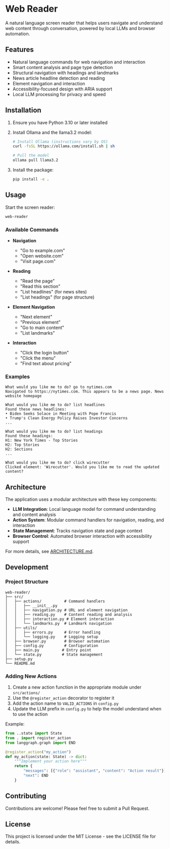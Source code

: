 # Web Reader

A natural language screen reader that helps users navigate and understand web content through conversation, powered by local LLMs and browser automation.

## Features

- Natural language commands for web navigation and interaction
- Smart content analysis and page type detection
- Structural navigation with headings and landmarks
- News article headline detection and reading
- Element navigation and interaction
- Accessibility-focused design with ARIA support
- Local LLM processing for privacy and speed

## Installation

1. Ensure you have Python 3.10 or later installed
2. Install Ollama and the llama3.2 model:
   ```bash
   # Install Ollama (instructions vary by OS)
   curl -fsSL https://ollama.com/install.sh | sh
   
   # Pull the model
   ollama pull llama3.2
   ```

3. Install the package:
   ```bash
   pip install -e .
   ```

## Usage

Start the screen reader:
```bash
web-reader
```

### Available Commands

- **Navigation**
  - "Go to example.com"
  - "Open website.com"
  - "Visit page.com"

- **Reading**
  - "Read the page"
  - "Read this section"
  - "List headlines" (for news sites)
  - "List headings" (for page structure)

- **Element Navigation**
  - "Next element"
  - "Previous element"
  - "Go to main content"
  - "List landmarks"

- **Interaction**
  - "Click the login button"
  - "Click the menu"
  - "Find text about pricing"

### Examples

```
What would you like me to do? go to nytimes.com
Navigated to https://nytimes.com. This appears to be a news page. News website homepage

What would you like me to do? list headlines
Found these news headlines:
• Biden Seeks Solace in Meeting with Pope Francis
• Trump's Clean Energy Policy Raises Investor Concerns
...

What would you like me to do? list headings
Found these headings:
H1: New York Times - Top Stories
H2: Top Stories
H2: Sections
...

What would you like me to do? click wirecutter
Clicked element: 'Wirecutter'. Would you like me to read the updated content?
```

## Architecture

The application uses a modular architecture with these key components:

- **LLM Integration**: Local language model for command understanding and content analysis
- **Action System**: Modular command handlers for navigation, reading, and interaction
- **State Management**: Tracks navigation state and page context
- **Browser Control**: Automated browser interaction with accessibility support

For more details, see [ARCHITECTURE.md](ARCHITECTURE.md).

## Development

### Project Structure

```
web-reader/
├── src/
│   ├── actions/          # Command handlers
│   │   ├── __init__.py
│   │   ├── navigation.py # URL and element navigation
│   │   ├── reading.py    # Content reading and analysis
│   │   ├── interaction.py # Element interaction
│   │   └── landmarks.py  # Landmark navigation
│   ├── utils/
│   │   ├── errors.py     # Error handling
│   │   └── logging.py    # Logging setup
│   ├── browser.py        # Browser automation
│   ├── config.py         # Configuration
│   ├── main.py          # Entry point
│   └── state.py         # State management
├── setup.py
└── README.md
```

### Adding New Actions

1. Create a new action function in the appropriate module under `src/actions/`
2. Use the `@register_action` decorator to register it
3. Add the action name to `VALID_ACTIONS` in `config.py`
4. Update the LLM prefix in `config.py` to help the model understand when to use the action

Example:
```python
from ..state import State
from . import register_action
from langgraph.graph import END

@register_action("my_action")
def my_action(state: State) -> dict:
    """Implement your action here"""
    return {
        "messages": [{"role": "assistant", "content": "Action result"}],
        "next": END
    }
```

## Contributing

Contributions are welcome! Please feel free to submit a Pull Request.

## License

This project is licensed under the MIT License - see the LICENSE file for details.
